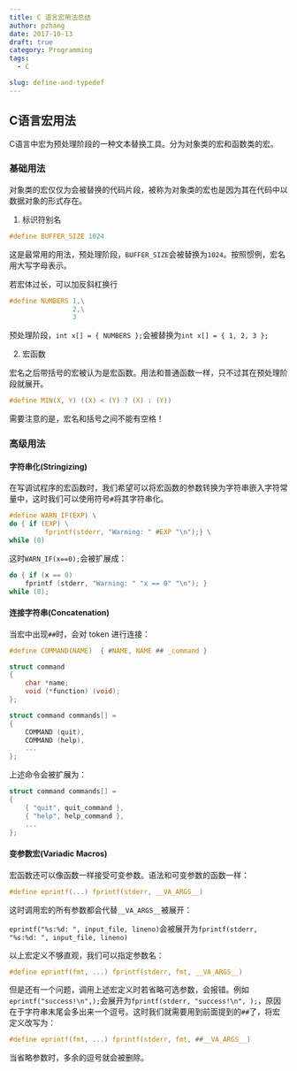 ```yaml
---
title: C 语言宏用法总结
author: pzhang
date: 2017-10-13
draft: true
category: Programming
tags:
  - C

slug: define-and-typedef
---
```




## C语言宏用法

C语言中宏为预处理阶段的一种文本替换工具。分为对象类的宏和函数类的宏。

### 基础用法

对象类的宏仅仅为会被替换的代码片段，被称为对象类的宏也是因为其在代码中以数据对象的形式存在。

1. 标识符别名

```c
#define BUFFER_SIZE 1024
```

这是最常用的用法，预处理阶段，`BUFFER_SIZE`会被替换为`1024`。按照惯例，宏名用大写字母表示。

若宏体过长，可以加反斜杠换行

```c
#define NUMBERS 1,\
				2,\
				3
```

预处理阶段，`int x[] = { NUMBERS };`会被替换为`int x[] = { 1, 2, 3 };`

2. 宏函数

宏名之后带括号的宏被认为是宏函数。用法和普通函数一样，只不过其在预处理阶段就展开。
```c
#define MIN(X, Y) ((X) < (Y) ? (X) : (Y))
```

需要注意的是，宏名和括号之间不能有空格！

### 高级用法

#### 字符串化(Stringizing)

在写调试程序的宏函数时，我们希望可以将宏函数的参数转换为字符串嵌入字符常量中，这时我们可以使用符号`#`将其字符串化。

```c
#define WARN_IF(EXP) \
do { if (EXP) \
		 fprintf(stderr, "Warning: " #EXP "\n");} \
while (0)
```

这时`WARN_IF(x==0);`会被扩展成：

```c
do { if (x == 0)
    fprintf (stderr, "Warning: " "x == 0" "\n"); }
while (0);
```

#### 连接字符串(Concatenation)

当宏中出现`##`时，会对 token 进行连接：

```c
#define COMMAND(NAME)  { #NAME, NAME ## _command }

struct command
{
    char *name;
    void (*function) (void);
};

struct command commands[] =
{
    COMMAND (quit),
    COMMAND (help),
    ...
};
```

上述命令会被扩展为：

```c
struct command commands[] =
{
    { "quit", quit_command },
    { "help", help_command },
    ...
};
```

#### 变参数宏(Variadic Macros)

宏函数还可以像函数一样接受可变参数。语法和可变参数的函数一样：

```c
#define eprintf(...) fprintf(stderr, __VA_ARGS__)
```

这时调用宏的所有参数都会代替`__VA_ARGS__`被展开：

`eprintf("%s:%d: ", input_file, lineno)`会被展开为`fprintf(stderr, "%s:%d: ", input_file, lineno)`

以上宏定义不够直观，我们可以指定参数名：

```c
#define eprintf(fmt, ...) fprintf(stderr, fmt, __VA_ARGS__)
```

但是还有一个问题，调用上述宏定义时若省略可选参数，会报错。例如`eprintf("success!\n",);`会展开为`fprintf(stderr, "success!\n", );`，原因在于字符串末尾会多出来一个逗号。这时我们就需要用到前面提到的`##`了，将宏定义改写为：

```c
#define eprintf(fmt, ...) fprintf(stderr, fmt, ##__VA_ARGS__)
```
当省略参数时，多余的逗号就会被删除。
